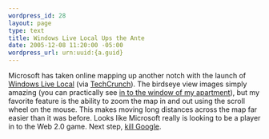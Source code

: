 ```yaml
--- 
wordpress_id: 28
layout: page
type: text
title: Windows Live Local Ups the Ante
date: 2005-12-08 11:20:00 -05:00
wordpress_url: urn:uuid:{a.guid}
---
```

<p>Microsoft has taken online mapping up another notch with the launch of <a href="http://local.live.com" title="Windows Live Local">Windows Live Local</a> (via <a href="http://www.techcrunch.com/2005/12/07/microsoft-live-local-to-launch-thursday/">TechCrunch</a>).  The birdseye view images simply amazing (you can practically see <a href="http://local.live.com/default.aspx?v=2&amp;cp=40.727968~-73.988246&amp;style=o&amp;lvl=2&amp;scene=1477333" title="Windows Live Local">in to the window of my apartment</a>), but my favorite feature is the ability to zoom the map in and out using the scroll wheel on the mouse.  This makes moving long distances across the map far easier than it was before.  Looks like Microsoft really is looking to be a player in to the Web 2.0 game.  Next step, <a href="http://news.com.com/Court+docs+Ballmer+vowed+to+kill+Google/2100-1014_3-5846243.html" title="Court docs: Ballmer vowed to 'kill' Google">kill Google</a>.</p>
